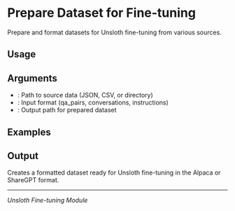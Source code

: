 # Prepare Dataset for Fine-tuning

Prepare and format datasets for Unsloth fine-tuning from various sources.

## Usage



## Arguments

- : Path to source data (JSON, CSV, or directory)
- : Input format (qa_pairs, conversations, instructions)
- : Output path for prepared dataset

## Examples



## Output

Creates a formatted dataset ready for Unsloth fine-tuning in the Alpaca or ShareGPT format.

---
*Unsloth Fine-tuning Module*
